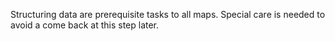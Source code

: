 Structuring data are prerequisite tasks to all maps. Special care is needed to avoid a come back at this step later.